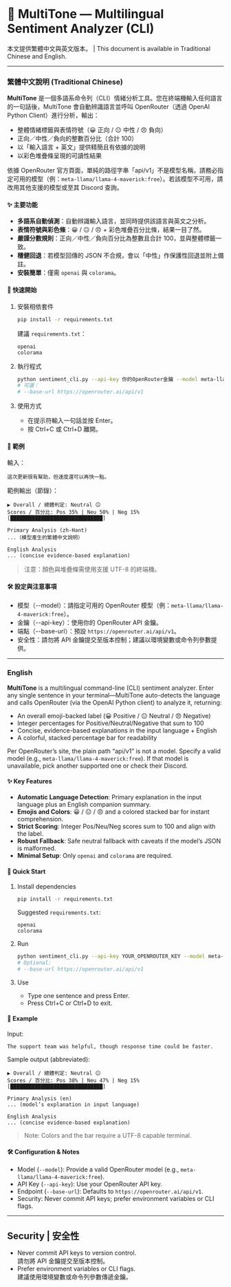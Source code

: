 # 🤖 MultiTone — Multilingual Sentiment Analyzer (CLI)

本文提供繁體中文與英文版本。 | This document is available in Traditional Chinese and English.

---

### 繁體中文說明 (Traditional Chinese)

**MultiTone** 是一個多語系命令列（CLI）情緒分析工具。您在終端機輸入任何語言的一句話後，MultiTone 會自動辨識語言並呼叫 OpenRouter（透過 OpenAI Python Client）進行分析，輸出：
- 整體情緒標籤與表情符號（😀 正向 / 😐 中性 / 😠 負向）
- 正向／中性／負向的整數百分比（合計 100）
- 以「輸入語言 + 英文」提供精簡且有依據的說明
- 以彩色堆疊條呈現的可讀性結果

依據 OpenRouter 官方頁面，單純的路徑字串「api/v1」不是模型名稱，請務必指定可用的模型（例：`meta-llama/llama-4-maverick:free`）。若該模型不可用，請改用其他支援的模型或至其 Discord 查詢。

#### ✨ 主要功能

- **多語系自動偵測**：自動辨識輸入語言，並同時提供該語言與英文之分析。
- **表情符號與彩色條**：😀 / 😐 / 😠 + 彩色堆疊百分比條，結果一目了然。
- **嚴謹分數規則**：正向／中性／負向百分比為整數且合計 100，並與整體標籤一致。
- **穩健回退**：若模型回傳的 JSON 不合規，會以「中性」作保護性回退並附上備註。
- **安裝簡單**：僅需 `openai` 與 `colorama`。

#### 🚀 快速開始

1. 安裝相依套件
   ```bash
   pip install -r requirements.txt
   ```
   建議 `requirements.txt`：
   ```text
   openai
   colorama
   ```

2. 執行程式
   ```bash
   python sentiment_cli.py --api-key 你的OpenRouter金鑰 --model meta-llama/llama-4-maverick:free
   # 可選：
   # --base-url https://openrouter.ai/api/v1
   ```

3. 使用方式
   - 在提示符輸入一句話並按 Enter。
   - 按 Ctrl+C 或 Ctrl+D 離開。

#### 🧩 範例

輸入：
```text
這次更新很有幫助，但速度還可以再快一點。
```

範例輸出（節錄）：
```text
▶ Overall / 總體判定: Neutral 😐
Scores / 百分比: Pos 35% | Neu 50% | Neg 15%
[██████████████████████████████]

Primary Analysis (zh-Hant)
...（模型產生的繁體中文說明）

English Analysis
... (concise evidence-based explanation)
```

> 注意：顏色與堆疊條需使用支援 UTF-8 的終端機。

#### 🛠️ 設定與注意事項

- 模型（--model）：請指定可用的 OpenRouter 模型（例：`meta-llama/llama-4-maverick:free`）。
- 金鑰（--api-key）：使用你的 OpenRouter API 金鑰。
- 端點（--base-url）：預設 `https://openrouter.ai/api/v1`。
- 安全性：請勿將 API 金鑰提交至版本控制；建議以環境變數或命令列參數提供。

---

### English

**MultiTone** is a multilingual command-line (CLI) sentiment analyzer. Enter any single sentence in your terminal—MultiTone auto-detects the language and calls OpenRouter (via the OpenAI Python client) to analyze it, returning:
- An overall emoji-backed label (😀 Positive / 😐 Neutral / 😠 Negative)
- Integer percentages for Positive/Neutral/Negative that sum to 100
- Concise, evidence-based explanations in the input language + English
- A colorful, stacked percentage bar for readability

Per OpenRouter’s site, the plain path “api/v1” is not a model. Specify a valid model (e.g., `meta-llama/llama-4-maverick:free`). If that model is unavailable, pick another supported one or check their Discord.

#### ✨ Key Features

- **Automatic Language Detection**: Primary explanation in the input language plus an English companion summary.
- **Emojis and Colors**: 😀 / 😐 / 😠 and a colored stacked bar for instant comprehension.
- **Strict Scoring**: Integer Pos/Neu/Neg scores sum to 100 and align with the label.
- **Robust Fallback**: Safe neutral fallback with caveats if the model’s JSON is malformed.
- **Minimal Setup**: Only `openai` and `colorama` are required.

#### 🚀 Quick Start

1. Install dependencies
   ```bash
   pip install -r requirements.txt
   ```
   Suggested `requirements.txt`:
   ```text
   openai
   colorama
   ```

2. Run
   ```bash
   python sentiment_cli.py --api-key YOUR_OPENROUTER_KEY --model meta-llama/llama-4-maverick:free
   # Optional:
   # --base-url https://openrouter.ai/api/v1
   ```

3. Use
   - Type one sentence and press Enter.
   - Press Ctrl+C or Ctrl+D to exit.

#### 🧩 Example

Input:
```text
The support team was helpful, though response time could be faster.
```

Sample output (abbreviated):
```text
▶ Overall / 總體判定: Neutral 😐
Scores / 百分比: Pos 38% | Neu 47% | Neg 15%
[██████████████████████████████]

Primary Analysis (en)
... (model’s explanation in input language)

English Analysis
... (concise evidence-based explanation)
```

> Note: Colors and the bar require a UTF-8 capable terminal.

#### 🛠️ Configuration & Notes

- Model (`--model`): Provide a valid OpenRouter model (e.g., `meta-llama/llama-4-maverick:free`).
- API Key (`--api-key`): Use your OpenRouter API key.
- Endpoint (`--base-url`): Defaults to `https://openrouter.ai/api/v1`.
- Security: Never commit API keys; prefer environment variables or CLI flags.

---

## Security | 安全性

- Never commit API keys to version control.  
  請勿將 API 金鑰提交至版本控制。
- Prefer environment variables or CLI flags.  
  建議使用環境變數或命令列參數傳遞金鑰。
